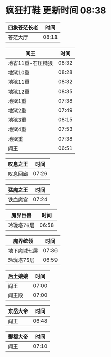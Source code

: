 # 疯狂打鞋 更新时间 08:38

| 四象苍茫长老   | 时间    |
|--------|-------|
| 苍茫大厅 | 08:11 |

| 间王   | 时间    |
|--------|-------|
| 地省11重-石压糙狼 | 08:32 |
| 地狱10重 | 08:28 |
| 地狱11重 | 08:32 |
| 地狱12重 | 08:35 |
| 地狱1重 | 07:38 |
| 地狱2重 | 07:49 |
| 地狱3重 | 08:15 |
| 地狱4重 | 07:53 |
| 地狱重 | 07:38 |
| 阎王 | 06:51 |

| 叹息之王   | 时间    |
|--------|-------|
| 叹息回廊 | 07:26 |

| 猛魔之王   | 时间    |
|--------|-------|
| 铁血魔宫 | 07:24 |

| 魔界巨兽   | 时间    |
|--------|-------|
| 玲珑塔76层 | 06:58 |

| 魔界统领   | 时间    |
|--------|-------|
| 地下魔域七层 | 07:36 |
| 玲珑塔75层 | 06:59 |

| 后土娘娘   | 时间    |
|--------|-------|
| 阎王 | 07:00 |
| 阎王殿 | 07:00 |

| 东岳大帝   | 时间    |
|--------|-------|
| 阎王 | 06:48 |

| 酆都大帝   | 时间    |
|--------|-------|
| 阎王 | 07:10 |